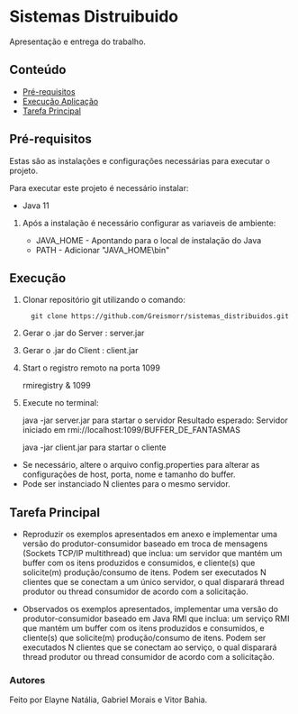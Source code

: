 # Sistemas Distruibuido

Apresentação e entrega do trabalho.

## Conteúdo

- [Pré-requisitos](#pré-requisitos)
- [Execução Aplicação](#execução)
- [Tarefa Principal](#tarefa-principal)

## Pré-requisitos

Estas são as instalações e configurações necessárias para executar o projeto.

Para executar este projeto é necessário instalar:

- Java 11

1. Após a instalação é necessário configurar as variaveis de ambiente:

   - JAVA_HOME - Apontando para o local de instalação do Java
   - PATH - Adicionar "JAVA_HOME\bin"

## Execução

1. Clonar repositório git utilizando o comando:

         git clone https://github.com/Greismorr/sistemas_distribuidos.git

2. Gerar o .jar do Server : server.jar

3. Gerar o .jar do Client : client.jar

4. Start o registro remoto na porta 1099
   
      rmiregistry & 1099

5. Execute no terminal:

      java -jar server.jar para startar o servidor
         Resultado esperado: Servidor iniciado em rmi://localhost:1099/BUFFER_DE_FANTASMAS

      java -jar client.jar para startar o cliente

- Se necessário, altere o arquivo config.properties para alterar as configurações de host, porta, nome e tamanho do buffer.
- Pode ser instanciado N clientes para o mesmo servidor.

## Tarefa Principal

- Reproduzir os exemplos apresentados em anexo e implementar uma versão do produtor-consumidor baseado em troca de mensagens (Sockets TCP/IP multithread) que inclua: um servidor que mantém um buffer com os itens produzidos e consumidos, e cliente(s) que solicite(m) produção/consumo de itens. Podem ser executados N clientes que se conectam a um único servidor, o qual disparará thread produtor ou thread consumidor de acordo com a solicitação.

- Observados os exemplos apresentados, implementar uma versão do produtor-consumidor baseado em Java RMI que inclua: um serviço RMI que mantém um buffer com os itens produzidos e consumidos, e cliente(s) que solicite(m) produção/consumo de itens. Podem ser executados N clientes que se conectam ao serviço, o qual disparará thread produtor ou thread consumidor de acordo com a solicitação.

### Autores
 
Feito por Elayne Natália, Gabriel Morais e Vitor Bahia.
